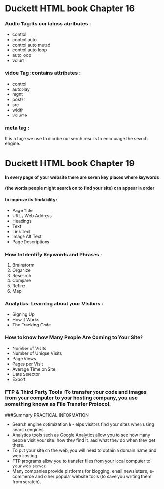 # Duckett HTML book  Chapter 16


### Audio Tag:its containss atrributes :
- control
- control auto
- control auto muted 
- control auto loop
- auto loop
- volum

### vidoe Tag :contains attributes :
- control   
- autoplay      
- hight
- poster
- src
- width
- volume 

### meta tag :
It is  a tage we use to dicribe our serch results to encourage the search engine.




# Duckett HTML book  Chapter 19 
#### In every page of your website there are seven key places where keywords
#### (the words people might search on to find your site) can appear in order
#### to improve its findability:
- Page Title
- URL / Web Address
- Headings
- Text
- Link Text
- Image Alt Text
- Page Descriptions


### How to Identify Keywords and Phrases :
1. Brainstorm
2. Organize
3. Research
4. Compare
5. Refine
6. Map


### Analytics: Learning about your Visitors :
- Signing Up
- How it Works
-  The Tracking Code


### How to know how Many People Are Coming to Your Site?
- Number of Visits
- Number of Unique Visits
- Page Views
- Pages per Visit
- Average Time on Site
- Date Selector
- Export


### FTP & Third Party Tools :To transfer your code and images from your computer to your hosting company, you use something known as File Transfer Protocol.


###Summary PRACTICAL INFORMATION
- Search engine optimization h -  elps visitors find your sites when using search engines.
-  Analytics tools such as Google Analytics allow you to see how many people visit your site, how they find it, and what they do when they get there.
-  To put your site on the web, you will need to obtain a domain name and web hosting.
-  FTP programs allow you to transfer files from your local computer to your web server.
-  Many companies provide platforms for blogging, email newsletters, e-commerce and other popular website tools (to save you writing them from scratch).







